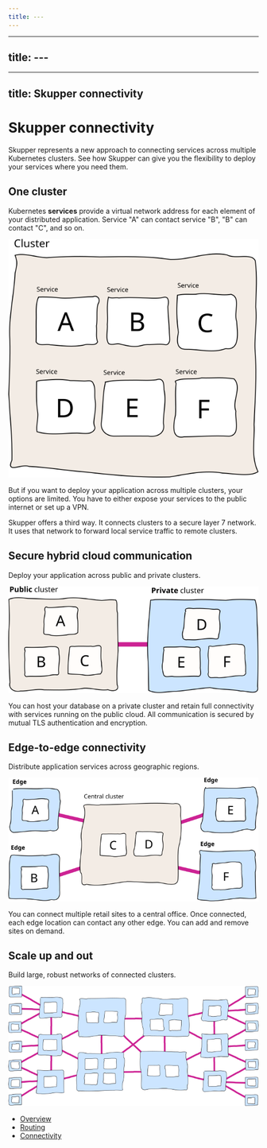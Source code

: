 ```yaml
---
title: ---
---
```

---
title: ---
---
---
title: Skupper connectivity
---
# Skupper connectivity

Skupper represents a new approach to connecting services across multiple Kubernetes clusters.
See how Skupper can give you the flexibility to deploy your services where you need them.

## One cluster

Kubernetes **services** provide a virtual network address for each element of your distributed application.
Service "A" can contact service "B", "B" can contact "C", and so on.

![one-cluster](../images/one-cluster.svg)

But if you want to deploy your application across multiple clusters, your options are limited.
You have to either expose your services to the public internet or set up a VPN.

Skupper offers a third way.
It connects clusters to a secure layer 7 network.
It uses that network to forward local service traffic to remote clusters.

## Secure hybrid cloud communication

Deploy your application across public and private clusters.

![two-clusters](../images/two-clusters.svg)

You can host your database on a private cluster and retain full connectivity with services running on the public cloud.
All communication is secured by mutual TLS authentication and encryption.

## Edge-to-edge connectivity

Distribute application services across geographic regions.

![five-clusters](../images/five-clusters.svg)

You can connect multiple retail sites to a central office.
Once connected, each edge location can contact any other edge.
You can add and remove sites on demand.

## Scale up and out

Build large, robust networks of connected clusters.

![many-clusters](../images/many-clusters.svg)

* [Overview](../overview/index.html)
* [Routing](../overview/routing.html)
* [Connectivity](../overview/connectivity.html)
